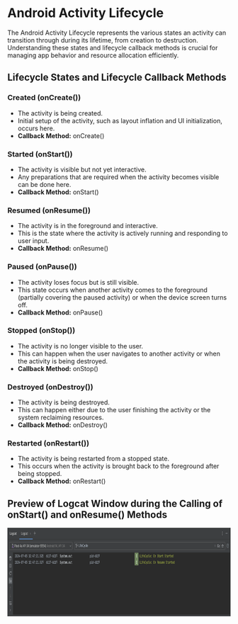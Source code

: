 # Android Activity Lifecycle

The Android Activity Lifecycle represents the various states an activity can transition through during its lifetime, from creation to destruction. Understanding these states and lifecycle callback methods is crucial for managing app behavior and resource allocation efficiently.

## Lifecycle States and Lifecycle Callback Methods

### Created (onCreate())
- The activity is being created.
- Initial setup of the activity, such as layout inflation and UI initialization, occurs here.
- **Callback Method:** onCreate()

### Started (onStart())
- The activity is visible but not yet interactive.
- Any preparations that are required when the activity becomes visible can be done here.
- **Callback Method:** onStart()

### Resumed (onResume())
- The activity is in the foreground and interactive.
- This is the state where the activity is actively running and responding to user input.
- **Callback Method:** onResume()

### Paused (onPause())
- The activity loses focus but is still visible.
- This state occurs when another activity comes to the foreground (partially covering the paused activity) or when the device screen turns off.
- **Callback Method:** onPause()

### Stopped (onStop())
- The activity is no longer visible to the user.
- This can happen when the user navigates to another activity or when the activity is being destroyed.
- **Callback Method:** onStop()

### Destroyed (onDestroy())
- The activity is being destroyed.
- This can happen either due to the user finishing the activity or the system reclaiming resources.
- **Callback Method:** onDestroy()

### Restarted (onRestart())
- The activity is being restarted from a stopped state.
- This occurs when the activity is brought back to the foreground after being stopped.
- **Callback Method:** onRestart()

## Preview of Logcat Window during the Calling of onStart() and onResume() Methods

<img src="ss/ss_applifecycleMethods.png" alt="Logcat Window" width="900" height="200">


